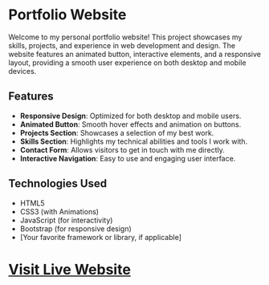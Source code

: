 # Portfolio Website

Welcome to my personal portfolio website! This project showcases my skills, projects, and experience in web development and design. The website features an animated button, interactive elements, and a responsive layout, providing a smooth user experience on both desktop and mobile devices.

## Features

- **Responsive Design**: Optimized for both desktop and mobile users.
- **Animated Button**: Smooth hover effects and animation on buttons.
- **Projects Section**: Showcases a selection of my best work.
- **Skills Section**: Highlights my technical abilities and tools I work with.
- **Contact Form**: Allows visitors to get in touch with me directly.
- **Interactive Navigation**: Easy to use and engaging user interface.

## Technologies Used

- HTML5
- CSS3 (with Animations)
- JavaScript (for interactivity)
- Bootstrap (for responsive design)
- [Your favorite framework or library, if applicable]



# [Visit Live Website](https://hanibinfaisalahammad2024.vercel.app/)
